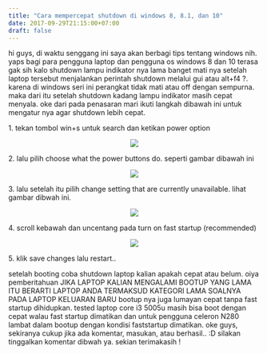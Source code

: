 ```yaml
---
title: "Cara mempercepat shutdown di windows 8, 8.1, dan 10"
date: 2017-09-29T21:15:00+07:00
draft: false
---
```


hi guys, di waktu senggang ini saya akan berbagi tips tentang windows nih. yaps bagi para pengguna laptop dan pengguna os windows 8 dan 10 terasa gak sih kalo shutdown lampu indikator nya lama banget mati nya setelah laptop tersebut menjalankan perintah shutdown melalui gui atau alt+f4 ?. karena di windows seri ini perangkat tidak mati atau off dengan sempurna. maka dari itu setelah shutdown kadang lampu indikator masih cepat menyala. oke dari pada penasaran mari ikuti langkah dibawah ini untuk mengatur nya agar shutdown lebih cepat.

<p>1. tekan tombol win+s untuk search dan ketikan power option</p>

<center><img class="special-img-class" src="/mempercepat-shutdown/1.png" /></center>

<p>2. lalu pilih choose what the power buttons do. seperti gambar dibawah ini</p>

<center><img class="special-img-class" src="/mempercepat-shutdown/2.png" /></center>

<p>3. lalu setelah itu pilih change setting that are currently unavailable. lihat gambar dibwah ini.</p>

<center><img class="special-img-class" src="/mempercepat-shutdown/3.png" /></center>

<p>4. scroll kebawah dan uncentang pada turn on fast startup (recommended)</p>

<center><img class="special-img-class" src="/mempercepat-shutdown/4.png" /></center>

<p>5. klik save changes lalu restart..</p>


setelah booting coba shutdown laptop kalian apakah cepat atau belum. oiya pemberitahuan JIKA LAPTOP KALIAN MENGALAMI BOOTUP YANG LAMA ITU BERARTI LAPTOP ANDA TERMAKSUD KATEGORI LAMA SOALNYA PADA LAPTOP KELUARAN BARU bootup nya juga lumayan cepat tanpa fast startup dihidupkan. tested laptop core i3 5005u masih bisa boot dengan cepat walau fast startup dimatikan dan untuk pengguna celeron N280 lambat dalam bootup dengan kondisi faststartup dimatikan. oke guys, sekiranya cukup jika ada komentar, masukan, atau berhasil.. :D silakan tinggalkan komentar dibwah ya. sekian terimakasih ! 